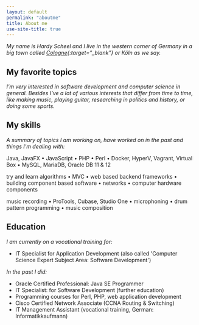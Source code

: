 ```yaml
---
layout: default
permalink: "aboutme"
title: About me
use-site-title: true
---
```


<!--
layout: page
-->

*My name is Hardy Scheel and I live in the western corner of Germany in a big town called [Cologne](https://www.google.de/maps/place/K%C3%B6ln/@50.9576191,6.8272414,47035m/data=!3m2!1e3!4b1!4m5!3m4!1s0x47bf259169ab2fe5:0x42760fc4a2a77f0!8m2!3d50.937531!4d6.9602786){:target="_blank"} or Köln as we say.*

## My favorite topics
*I’m very interested in software development and computer science in general. Besides I've a lot of various interests that differ from time to time, like making music, playing guitar, researching in politics and history, or doing some sports.*

## My skills
*A summary of topics I am working on, have worked on in the past and things I'm dealing with:*

Java, JavaFX &bull; JavaScript &bull; PHP &bull; Perl &bull; Docker, HyperV, Vagrant, Virtual Box &bull; MySQL, MariaDB, Oracle DB 11 & 12

try and learn algorithms &bull; MVC &bull; web based backend frameworks &bull; building component based software &bull; networks &bull; computer hardware components

music recording &bull; ProTools, Cubase, Studio One &bull; microphoning &bull; drum pattern programming &bull; music composition

<!--
## My works
-->

## Education
*I am currently on a vocational training for:*
- IT Specialist for Application Development (also called 'Computer Science Expert Subject Area: Software Development')

*In the past I did:*
- Oracle Certified Professional: Java SE Programmer
- IT Specialist: for Software Development (further education)
- Programming courses for Perl, PHP, web application development
- Cisco Certified Network Associate (CCNA Routing & Switching)
- IT Management Assistant (vocational training, German: Informatikkaufmann)

<!--
### my history
-->